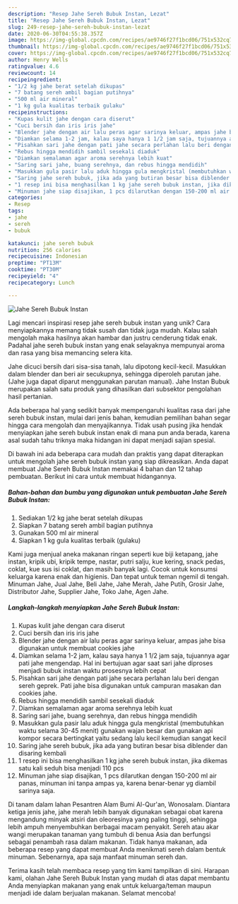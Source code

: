 ```yaml
---
description: "Resep Jahe Sereh Bubuk Instan, Lezat"
title: "Resep Jahe Sereh Bubuk Instan, Lezat"
slug: 249-resep-jahe-sereh-bubuk-instan-lezat
date: 2020-06-30T04:55:38.357Z
image: https://img-global.cpcdn.com/recipes/ae9746f27f1bcd06/751x532cq70/jahe-sereh-bubuk-instan-foto-resep-utama.jpg
thumbnail: https://img-global.cpcdn.com/recipes/ae9746f27f1bcd06/751x532cq70/jahe-sereh-bubuk-instan-foto-resep-utama.jpg
cover: https://img-global.cpcdn.com/recipes/ae9746f27f1bcd06/751x532cq70/jahe-sereh-bubuk-instan-foto-resep-utama.jpg
author: Henry Wells
ratingvalue: 4.6
reviewcount: 14
recipeingredient:
- "1/2 kg jahe berat setelah dikupas"
- "7 batang sereh ambil bagian putihnya"
- "500 ml air mineral"
- "1 kg gula kualitas terbaik gulaku"
recipeinstructions:
- "Kupas kulit jahe dengan cara diserut"
- "Cuci bersih dan iris iris jahe"
- "Blender jahe dengan air lalu peras agar sarinya keluar, ampas jahe bisa digunakan untuk membuat cookies jahe"
- "Diamkan selama 1-2 jam, kalau saya hanya 1 1/2 jam saja, tujuannya agar pati jahe mengendap. Hal ini bertujuan agar saat sari jahe diproses menjadi bubuk instan waktu prosesnya lebih cepat"
- "Pisahkan sari jahe dengan pati jahe secara perlahan lalu beri dengan sereh geprek. Pati jahe bisa digunakan untuk campuran masakan dan cookies jahe."
- "Rebus hingga mendidih sambil sesekali diaduk"
- "Diamkan semalaman agar aroma serehnya lebih kuat"
- "Saring sari jahe, buang serehnya, dan rebus hingga mendidih"
- "Masukkan gula pasir lalu aduk hingga gula mengkristal (membutuhkan waktu selama 30-45 menit) gunakan wajan besar dan gunakan api kompor secara bertingkat yaitu sedang lalu kecil kemudian sangat kecil"
- "Saring jahe sereh bubuk, jika ada yang butiran besar bisa diblender dan disaring kembali"
- "1 resep ini bisa menghasilkan 1 kg jahe sereh bubuk instan, jika dikemas satu kali seduh bisa menjadi 110 pcs"
- "Minuman jahe siap disajikan, 1 pcs dilarutkan dengan 150-200 ml air panas, minuman ini tanpa ampas ya, karena benar-benar yg diambil sarinya saja."
categories:
- Resep
tags:
- jahe
- sereh
- bubuk

katakunci: jahe sereh bubuk 
nutrition: 256 calories
recipecuisine: Indonesian
preptime: "PT13M"
cooktime: "PT30M"
recipeyield: "4"
recipecategory: Lunch

---
```



![Jahe Sereh Bubuk Instan](https://img-global.cpcdn.com/recipes/ae9746f27f1bcd06/751x532cq70/jahe-sereh-bubuk-instan-foto-resep-utama.jpg)

Lagi mencari inspirasi resep jahe sereh bubuk instan yang unik? Cara menyiapkannya memang tidak susah dan tidak juga mudah. Kalau salah mengolah maka hasilnya akan hambar dan justru cenderung tidak enak. Padahal jahe sereh bubuk instan yang enak selayaknya mempunyai aroma dan rasa yang bisa memancing selera kita.

Jahe dicuci bersih dari sisa-sisa tanah, lalu dipotong kecil-kecil. Masukkan dalam blender dan beri air secukupnya, sehingga diperoleh parutan jahe. (Jahe juga dapat diparut menggunakan parutan manual). Jahe Instan Bubuk merupakan salah satu produk yang dihasilkan dari subsektor pengolahan hasil pertanian.

Ada beberapa hal yang sedikit banyak mempengaruhi kualitas rasa dari jahe sereh bubuk instan, mulai dari jenis bahan, kemudian pemilihan bahan segar hingga cara mengolah dan menyajikannya. Tidak usah pusing jika hendak menyiapkan jahe sereh bubuk instan enak di mana pun anda berada, karena asal sudah tahu triknya maka hidangan ini dapat menjadi sajian spesial.


Di bawah ini ada beberapa cara mudah dan praktis yang dapat diterapkan untuk mengolah jahe sereh bubuk instan yang siap dikreasikan. Anda dapat membuat Jahe Sereh Bubuk Instan memakai 4 bahan dan 12 tahap pembuatan. Berikut ini cara untuk membuat hidangannya.

<!--inarticleads1-->

##### Bahan-bahan dan bumbu yang digunakan untuk pembuatan Jahe Sereh Bubuk Instan:

1. Sediakan 1/2 kg jahe berat setelah dikupas
1. Siapkan 7 batang sereh ambil bagian putihnya
1. Gunakan 500 ml air mineral
1. Siapkan 1 kg gula kualitas terbaik (gulaku)


Kami juga menjual aneka makanan ringan seperti kue biji ketapang, jahe instan, kripik ubi, kripik tempe, nastar, putri salju, kue kering, snack pedas, coklat, kue sus isi coklat, dan masih banyak lagi. Cocok untuk konsumsi keluarga karena enak dan higienis. Dan tepat untuk teman ngemil di tengah. Minuman Jahe, Jual Jahe, Beli Jahe, Jahe Merah, Jahe Putih, Grosir Jahe, Distributor Jahe, Supplier Jahe, Toko Jahe, Agen Jahe. 

<!--inarticleads2-->

##### Langkah-langkah menyiapkan Jahe Sereh Bubuk Instan:

1. Kupas kulit jahe dengan cara diserut
1. Cuci bersih dan iris iris jahe
1. Blender jahe dengan air lalu peras agar sarinya keluar, ampas jahe bisa digunakan untuk membuat cookies jahe
1. Diamkan selama 1-2 jam, kalau saya hanya 1 1/2 jam saja, tujuannya agar pati jahe mengendap. Hal ini bertujuan agar saat sari jahe diproses menjadi bubuk instan waktu prosesnya lebih cepat
1. Pisahkan sari jahe dengan pati jahe secara perlahan lalu beri dengan sereh geprek. Pati jahe bisa digunakan untuk campuran masakan dan cookies jahe.
1. Rebus hingga mendidih sambil sesekali diaduk
1. Diamkan semalaman agar aroma serehnya lebih kuat
1. Saring sari jahe, buang serehnya, dan rebus hingga mendidih
1. Masukkan gula pasir lalu aduk hingga gula mengkristal (membutuhkan waktu selama 30-45 menit) gunakan wajan besar dan gunakan api kompor secara bertingkat yaitu sedang lalu kecil kemudian sangat kecil
1. Saring jahe sereh bubuk, jika ada yang butiran besar bisa diblender dan disaring kembali
1. 1 resep ini bisa menghasilkan 1 kg jahe sereh bubuk instan, jika dikemas satu kali seduh bisa menjadi 110 pcs
1. Minuman jahe siap disajikan, 1 pcs dilarutkan dengan 150-200 ml air panas, minuman ini tanpa ampas ya, karena benar-benar yg diambil sarinya saja.


Di tanam dalam lahan Pesantren Alam Bumi Al-Qur&#39;an, Wonosalam. Diantara ketiga jenis jahe, jahe merah lebih banyak digunakan sebagai obat karena mengandung minyak atsiri dan oleoresinya yang paling tinggi, sehingga lebih ampuh menyembuhkan berbagai macam penyakit. Sereh atau akar wangi merupakan tanaman yang tumbuh di benua Asia dan berfungsi sebagai penambah rasa dalam makanan. Tidak hanya makanan, ada beberapa resep yang dapat membuat Anda menikmati sereh dalam bentuk minuman. Sebenarnya, apa saja manfaat minuman sereh dan. 

Terima kasih telah membaca resep yang tim kami tampilkan di sini. Harapan kami, olahan Jahe Sereh Bubuk Instan yang mudah di atas dapat membantu Anda menyiapkan makanan yang enak untuk keluarga/teman maupun menjadi ide dalam berjualan makanan. Selamat mencoba!
